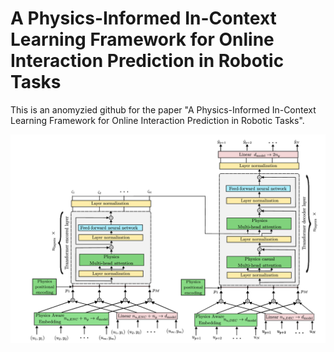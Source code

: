 # A Physics-Informed In-Context Learning Framework for Online Interaction Prediction in Robotic Tasks

This is an anomyzied github for the paper "A Physics-Informed In-Context Learning Framework for Online Interaction Prediction in Robotic Tasks".

![Figure 1: System architecture diagram](Images/Model_scheme.png)
